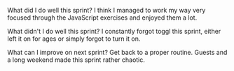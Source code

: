  What did I do well this sprint?
 I think I managed to work my way very focused through the JavaScript exercises and enjoyed them a lot.

 What didn't I do well this sprint?
 I constantly forgot toggl this sprint, either left it on for ages or simply forgot to turn it on. 

 What can I improve on next sprint?
 Get back to a proper routine. Guests and a long weekend made this sprint rather chaotic.